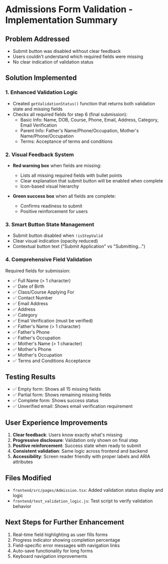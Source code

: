 # Admissions Form Validation - Implementation Summary

## Problem Addressed
- Submit button was disabled without clear feedback
- Users couldn't understand which required fields were missing
- No clear indication of validation status

## Solution Implemented

### 1. Enhanced Validation Logic
- Created `getValidationStatus()` function that returns both validation state and missing fields
- Checks all required fields for step 6 (final submission):
  - Basic Info: Name, DOB, Course, Phone, Email, Address, Category, Email Verification
  - Parent Info: Father's Name/Phone/Occupation, Mother's Name/Phone/Occupation
  - Terms: Acceptance of terms and conditions

### 2. Visual Feedback System
- **Red warning box** when fields are missing:
  - Lists all missing required fields with bullet points
  - Clear explanation that submit button will be enabled when complete
  - Icon-based visual hierarchy

- **Green success box** when all fields are complete:
  - Confirms readiness to submit
  - Positive reinforcement for users

### 3. Smart Button State Management
- Submit button disabled when `!isStepValid`
- Clear visual indication (opacity reduced)
- Contextual button text ("Submit Application" vs "Submitting...")

### 4. Comprehensive Field Validation
Required fields for submission:
- ✅ Full Name (> 1 character)
- ✅ Date of Birth
- ✅ Class/Course Applying For
- ✅ Contact Number
- ✅ Email Address
- ✅ Address
- ✅ Category
- ✅ Email Verification (must be verified)
- ✅ Father's Name (> 1 character)
- ✅ Father's Phone
- ✅ Father's Occupation
- ✅ Mother's Name (> 1 character)
- ✅ Mother's Phone
- ✅ Mother's Occupation
- ✅ Terms and Conditions Acceptance

## Testing Results
- ✅ Empty form: Shows all 15 missing fields
- ✅ Partial form: Shows remaining missing fields
- ✅ Complete form: Shows success status
- ✅ Unverified email: Shows email verification requirement

## User Experience Improvements
1. **Clear feedback**: Users know exactly what's missing
2. **Progressive disclosure**: Validation only shown on final step
3. **Positive reinforcement**: Success state when ready to submit
4. **Consistent validation**: Same logic across frontend and backend
5. **Accessibility**: Screen reader friendly with proper labels and ARIA attributes

## Files Modified
- `frontend/src/pages/Admission.tsx`: Added validation status display and logic
- `frontend/test_validation_logic.js`: Test script to verify validation behavior

## Next Steps for Further Enhancement
1. Real-time field highlighting as user fills forms
2. Progress indicator showing completion percentage
3. Field-specific error messages with navigation links
4. Auto-save functionality for long forms
5. Keyboard navigation improvements